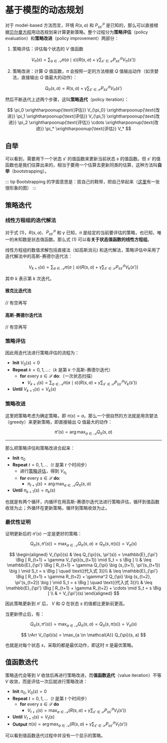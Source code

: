 # 基于模型的动态规划

对于 model-based 方法而言，环境 $R(s, a)$ 和 $P_{ss'}^a$ 是已知的，那么可以直接根据[贝尔曼方程](/ai/rl/basic/bellman-equations/)用动态规划来计算更新策略。整个过程分为**策略评估**（policy evaluation）和**策略改进**（policy improvement）两部分：

1. 策略评估：评估每个状态的 $V$ 值函数

  $$
  V_{\pi}(s) = \sum_{a \in \mathcal{A}} \pi(a \mid s) \Big( R(s, a) + \gamma \sum_{s' \in \mathcal{S}} P_{ss'}^a V_{\pi}(s') \Big) \tag{1}
  $$

2. 策略改进：计算 $Q$ 值函数，$\pi$ 会按照一定的方法根据 $Q$ 值输出动作（如贪婪法，直接输出 $Q$ 值最大的动作）：

  $$
  Q_{\pi}(s, a) = R(s, a) + \gamma \sum_{s' \in \mathcal{S}} P_{ss'}^a V_{\pi}(s') \tag{2}
  $$

然后不断迭代上述两个步骤，这叫**策略迭代**（policy iteration）：

$$
\pi_0 \xrightharpoonup{\text{评估}} V_{\pi_0} \xrightharpoonup{\text{改进}} \pi_1 \xrightharpoonup{\text{评估}} V_{\pi_1} \xrightharpoonup{\text{改进}} \pi_2 \xrightharpoonup{\text{评估}} \cdots \xrightharpoonup{\text{改进}} \pi_* \xrightharpoonup{\text{评估}} V_*
$$


## 自举

可以看到，需要用下一个状态 $s'$ 的值函数来更新当前状态 $s$ 的值函数。但 $s'$ 的值函数也是我们估算出来的，相当于要用一个估算去更新同类的估算，这种方法叫**自举**（bootstrapping）。

::: tip
Bootstrapping 的字面意思是：拔自己的鞋带，把自己举起来（[这里](https://omarsbrain.wordpress.com/2010/01/22/bootstrapping-and-artificial-intelligence/)有一张很形象的图）
:::


## 策略迭代

### 线性方程组的迭代解法

对于式 $(1)$，$R(s, a)$、$P_{ss'}^a$ 和 $\gamma$ 已知，$\pi$ 是给定的当前要评估的策略，也已知，唯一的未知数是状态值函数。那么式 $(1)$ 可以看**关于状态值函数的线性方程组**。

线性方程组的数值求解包括直接法（如高斯消元) 和迭代解法，策略评估中采用了迭代解法中的高斯-赛德尔迭代法：

$$
V_{k+1}(s) = \sum_{a \in \mathcal{A}} \pi(a \mid s) \Big( R(s, a) + \gamma \sum_{s' \in \mathcal{S}} P_{ss'}^a V_k(s') \Big)
$$

其中 $k$ 表示第 $k$ 次迭代。

#### 雅克比迭代法

// 有空再写

#### 高斯-赛德尔迭代法

// 有空再写


### 策略评估

因此用迭代法进行策略评估的流程为：

- **Init** $V_0(s) = 0$
- **Repeat** $k=0, 1, \dots$:（$k$ 是第 $k$ 个高斯-赛德尔迭代）
  - **for** every $s \in \mathcal{S}$ **do**:（一次状态扫描）
    - $V_{k+1}(s) = \sum_{a \in \mathcal{A}} \pi(a \mid s) \Big( R(s, a) + \gamma \sum_{s' \in \mathcal{S}} P_{ss'}^a V_k(s') \Big)$
- **Until** $V_{k+1}(s) = V_k(s)$


### 策略改进

这里把策略考虑为确定策略，即 $\pi(s) = a$。那么一个很自然的方法就是用贪婪法（greedy）来更新策略，即直接输出 Q 值最大的动作：

$$
\pi'(s) = \arg \max_{a \in \mathcal{A}} Q_{\pi}(s, a)
$$

---

那么把策略评估和策略改进合起来：

- **Init** $\pi_0$
- **Repeat** $t = 0, 1, \dots$（$t$ 是第 $t$ 个时间步）
  - 进行[策略评估](#策略评估)，得到 $V_{\pi_t}$
  - **for** every $s \in \mathcal{S}$ **do**:
    - $\pi_{t+1}(s) = \arg \max_{a \in \mathcal{A}} Q_{\pi}(s, a)$
- **Until** $\pi_{k+1}(s) = \pi_k(s)$

也就是有两个循环，内循环在用高斯-赛德尔迭代法进行策略评估，循环到值函数收敛为止；外循环在更新策略，循环到策略收敛为止。


### 最优性证明

证明更新后的 $\pi'(s)$ 一定是更好的策略：

$$
Q_{\pi}(s, \pi'(s)) = \max_{a \in \mathcal{A}} Q_{\pi}(s, a) \geq Q_{\pi}(s, \pi(s)) = V_{\pi}(s) \tag{3}
$$

$$
\begin{aligned}
  V_{\pi}(s) & \leq Q_{\pi}(s, \pi'(s)) = \mathbb{E}_{\pi'} \Big [ R_{t+1} + \gamma V_{\pi}(s_{t+1}) \mid S_t = s \Big ] \\
    & \leq \mathbb{E}_{\pi'} \Big [ R_{t+1} + \gamma Q_{\pi} \big (s_{t+1}, \pi'(s_{t+1}) \big ) \mid S_t = s \Big ] \quad \text{(代入式 3)}\\
    & \leq \mathbb{E}_{\pi'} \Big [ R_{t+1} + \gamma R_{t+2} + \gamma^2 Q_{\pi} \big (s_{t+2}, \pi'(s_{t+2}) \big ) \mid S_t = s \Big ] \quad \text{(代入式 3)}\\
    & \leq \mathbb{E}_{\pi'} \Big [ R_{t+1} + \gamma R_{t+2} + \cdots \mid S_t = s \Big ] \\
    & = V_{\pi'}(s)
\end{aligned}
$$

因此策略更新到 $\pi'$ 后， $V$ 和 $Q$ 在状态 $s$ 的值都比更新前更高。

当更新停止后，有：

$$
Q_{\pi}(s, \pi'(s)) = \max_{a \in \mathcal{A}} Q_{\pi}(s, a) = Q_{\pi}(s, \pi(s)) = V_{\pi}(s)
$$

$$
\rArr V_{\pi}(s) = \max_{a \in \mathcal{A}} Q_{\pi}(s, a)
$$

也就是对每个状态 $s$，采取的都是最优动作，即这时 $\pi$ 是最优策略。


## 值函数迭代

策略迭代会等到 $V$ 收敛后再进行策略改进，而**值函数迭代**（value iteration）不等 $V$ 收敛，而是评估一次后就进行策略改进：

- **Init** $\pi_0, V_0(s) = 0$
- **Repeat** $t = 0, 1, \dots$（$t$ 是第 $t$ 个时间步）
  - **for** every $s \in \mathcal{S}$ **do**
    - $V_{t+1}(s) = \max_{a \in \mathcal{A}} \Big( R(s, a) + \gamma \sum_{s' \in \mathcal{S}} P_{ss'}^a V_t(s') \Big)$
- **Until** $V_{t+1}(s) = V_t(s)$
- **Output** $\pi(s) = \arg \max_{a \in \mathcal{A}} \Big( R(s, a) + \gamma \sum_{s' \in \mathcal{S}} P_{ss'}^a V_t(s') \Big)$

可以看到值函数迭代过程中并没有一个显示的策略。
